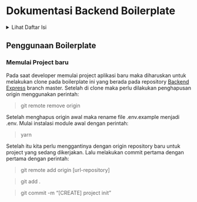 # Dokumentasi Backend Boilerplate

<details>
  <summary>Lihat Daftar Isi</summary>
 
  ## Daftar Isi  
 1. Penggunaan Boilerplate
	 1. Memulai Project baru 
 2.

</details>

## Penggunaan Boilerplate

### Memulai Project baru

Pada saat developer memulai project aplikasi baru maka diharuskan untuk melakukan clone pada boilerplate ini yang berada pada repository [Backend Express](https://gitlab.com/mv-lanius/boilerplates/backend-express.git) branch master. Setelah di clone maka perlu dilakukan penghapusan origin menggunakan perintah:

> git remote remove origin

Setelah menghapus origin awal maka rename file .env.example menjadi .env. Mulai instalasi module awal dengan perintah:

> yarn

Setelah itu kita perlu menggantinya dengan origin repository baru untuk project yang sedang dikerjakan. Lalu melakukan commit pertama dengan pertama dengan perintah:

> git remote add origin [url-repository]

> git add .

> git commit -m “[CREATE] project init”
